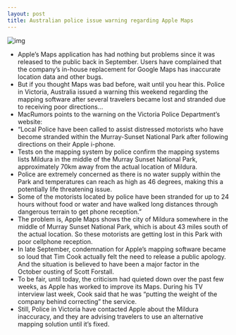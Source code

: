 ```yaml
---
layout: post
title: Australian police issue warning regarding Apple Maps
---
```

![img](http://media.idownloadblog.com/wp-content/uploads/2012/12/australia-maps-snafu.png)
* Apple’s Maps application has had nothing but problems since it was released to the public back in September. Users have complained that the company’s in-house replacement for Google Maps has inaccurate location data and other bugs.
* But if you thought Maps was bad before, wait until you hear this. Police in Victoria, Australia issued a warning this weekend regarding the mapping software after several travelers became lost and stranded due to receiving poor directions…
* MacRumors points to the warning on the Victoria Police Department’s website:
* “Local Police have been called to assist distressed motorists who have become stranded within the Murray-Sunset National Park after following directions on their Apple i-phone.
* Tests on the mapping system by police confirm the mapping systems lists Mildura in the middle of the Murray Sunset National Park, approximately 70km away from the actual location of Mildura.
* Police are extremely concerned as there is no water supply within the Park and temperatures can reach as high as 46 degrees, making this a potentially life threatening issue.
* Some of the motorists located by police have been stranded for up to 24 hours without food or water and have walked long distances through dangerous terrain to get phone reception.”
* The problem is, Apple Maps shows the city of Mildura somewhere in the middle of Murray Sunset National Park, which is about 43 miles south of the actual location. So these motorists are getting lost in this Park with poor cellphone reception.
* In late September, condemnation for Apple’s mapping software became so loud that Tim Cook actually felt the need to release a public apology. And the situation is believed to have been a major factor in the October ousting of Scott Forstall.
* To be fair, until today, the criticism had quieted down over the past few weeks, as Apple has worked to improve its Maps. During his TV interview last week, Cook said that he was “putting the weight of the company behind correcting” the service.
* Still, Police in Victoria have contacted Apple about the Mildura inaccuracy, and they are advising travelers to use an alternative mapping solution until it’s fixed.

